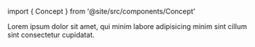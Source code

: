 import { Concept } from '@site/src/components/Concept'

<Concept
  title = "Avatars"
  kind  = "Advanced"
  block = {true}>
Lorem ipsum dolor sit amet, qui minim labore adipisicing minim sint cillum sint consectetur cupidatat.  
</Concept>

